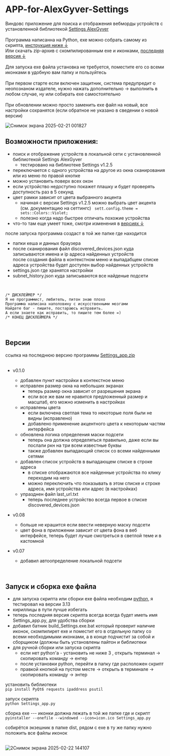 
# APP-for-AlexGyver-Settings
Виндовс приложение для поиска и отображения вебморды устройств с установленной библиотекой [Settings AlexGyver](https://github.com/GyverLibs/Settings) <br><br>
Программа написанна на Python, exe можно собрать самому из скрипта, [инструкция ниже ↓](#compiler)<br> 
Или скачать zip-архив с скомпилированным exe и иконками, [последняя версия  ↓](#relise)<br><br>
Для запуска exe файла установка не требуется, поместите его со всеми иконками в удобную вам папку и пользуйтесь<br> <br>
При первом старте если включен защитник, система предупредит о неопознаном издателе, нужно нажать дополнительно -> выполнить в любом случае, ну или собирать exe самостоятельно<br><br>
При обновлении можно просто заменить exe файл на новый, все настройки сохранятся (если обратное не указано в сведении о новой версии) 
<br>

![Снимок экрана 2025-02-21 001827](https://github.com/user-attachments/assets/8ed7cbc6-779f-4c44-bbec-a7e77492f784)

## Возможности приложения:
+ поиск и отображение устройств в локальной сети с  установленной библиотекой  Settings AlexGyver <br>
  - тестировано на библиотеке  Settings v1.2.5
+ переключается с одного устройства на другое из окна сканирования или из меню по правой кнопке
+ можно установить поверх всех окон
+ если устройство недоступно покажет плашку и будет проверять доступность раз в 5 секунд
+ цвет рамки зависит от цвета выбранного акцента
  -  начиная с версии Settings v1.2.5 можно выбрать цвет акцента (см. документацию на сеттингс) ``` sett.config.theme = sets::Colors::Violet;```
  -  полезно когда надо быстрее отличать похожие устройства 
+ что-то там еще умеет тоже, смотри изменения в [версиях  ↓](#relise)
  
после запуска программа создаст в той же папке где находится<br>
+ папки кеша и данных браузера
+ после сканирования файл discovered_devices.json куда записываются имена и ip адреса найденных устройств<br> после создания файла в контекстном меню и выпадабщем списке адреса устройства будет доступен выбор найденных устройств
+ settings.json где хранятся настройки
+ subnet_history.json куда записываются все найденые подсети
<br> 

```
/* ДИСКЛЕЙМЕР */
Я не программист, любитель, питон знаю плохо
Программа написана наполовину с искусственными мозгами
Найдете баг - пишите, постараюсь исправить. 
А если знаете как исправить, то пишите тем более =) 
/* КОНЕЦ ДИСКЛЕЙМЕРА */
```
<br>

<h2 id="relise"  > Версии </h2>

ссылка на последнюю версию программы [Settings_app.zip](https://github.com/TonTon-Macout/APP-for-AlexGyver-Settings/releases/latest/download/Settings_app.zip)<br> <br> 


+ v0.1.0
  - добавлен пункт настройки в контекстное меню
  - исправлен размер окна на небольших экранах
    -  теперь размер окна зависит от разрешения экрана
    - если все же вам не нравится предложенный размер и масштаб, его можно изменить в настройках
  - исправлены цвета
    - если включена светлая тема то некоторые поля были не видны (исправлено) 
    - добавлено применение акцентного цвета  к некоторым частям интерфейса 
  - обновлена логика определения маски подсети
    - теперь она должна определяться правильно, даже если вы послали ркн на три всем известные буквы 
    - также добавлен выпадающий список со всеми найденными сетями
  - добавлен список устройств в выпадающем списке в строке адреса 
    - в списке отображаются все найденные устройства по клику переходим на него
    - можно переключить что показывать в этом списке и строке адреса, имя устройства или адрес (в настройках) 
  - упразднен файл last_url.txt 
    - теперь последнее устройство всегда первое в списке discovered_devices.json 

+ v0.08 
  + больше не крашится если ввести неверную маску подсети
  + цвет фона в приложении зависит от цвета фона в веб интерфейсе, теперь будет лучше смотреться в светлой теме и в кастомной 
+ v0.07 
  + добавил автоопределение локальной подсети
<br>

<h2 id="compiler">Запуск и сборка exe файла</h2>


+ для запуска скрипта или сборки exe файла необходим [python](https://www.python.org/downloads/), я тестировал на версии 3.13 
+ кириллицы в пути лучше избегать
+ теперь последняя версия скрипта всегда всегда будет иметь имя  Settings_app.py, для удобства сборки
+ добавил батник build_Settings.exe.bat который проверит наличие иконок, скомпилирет exe и поместит его в отдельную папку со всеми необходимыми иконками, а в конце подчистит за собой и сборщиком (должны быть установлены пайтон и библиотеки
+ для ручной сборки или запуска скрипта
  + если нет python'а - установить не ниже 3 , открыть терминал -> скопировать команду -> ентер
  + после установки python, перейти в папку где расположен скрипт 
  + правкой кнопкой на пустом месте -> открыть в терминале -> скопировать команду -> энтер
  

установить библиотеки<br>
```pip install PyQt6 requests ipaddress psutil```

запуск скрипта<br>
```python Settings_app.py```

сборка exe --- иконки должна лежать в той же папке где и скрипт<br>
```pyinstaller --onefile --windowed --icon=icon.ico Settings_app.py```

собирётся экзешник в папке dist, 
рядом с exe в ту же папку нужно положить все файлы иконок <br>

##  



![2Снимок экрана 2025-02-22 144107](https://github.com/user-attachments/assets/d4149c73-87c1-49a2-94df-3c59fe2a19f3)
